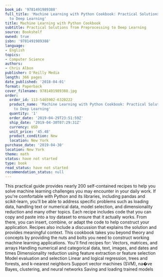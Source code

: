 ```yaml
---
book_id: '9781491989388'
full_title: 'Machine Learning with Python Cookbook: Practical Solutions from Preprocessing
  to Deep Learning'
title: Machine Learning with Python Cookbook
subtitle: Practical Solutions from Preprocessing to Deep Learning
source: Bookshelf
owned: true
isbn: '9781491989388'
language:
- English
topics:
- Computer Science
authors:
- Chris Albon
publisher: O'Reilly Media
length: 366 pages
date_published: '2018-04-01'
format: Paperback
cover_filename: 9781491989388.jpg
order:
  order_id: 113-5465902-6320222
  product_name: 'Machine Learning with Python Cookbook: Practical Solutions from Preprocessing
    to Deep Learning'
  quantity: '1'
  order_date: '2019-04-29T23:51:59Z'
  ship_date: '2019-04-30T07:29:31Z'
  currency: USD
  unit_price: '45.48'
  product_condition: New
  location: New York
purchase_date: '2019-04-30'
location: New York
theme: math
status: have not started
type: book
read_status: have not started
recommendation_status: null
---
```

This practical guide provides nearly 200 self-contained recipes to help you solve machine learning challenges you may encounter in your daily work. If you're comfortable with Python and its libraries, including pandas and scikit-learn, you'll be able to address specific problems such as loading data, handling text or numerical data, model selection, and dimensionality reduction and many other topics.
Each recipe includes code that you can copy and paste into a toy dataset to ensure that it actually works. From there, you can insert, combine, or adapt the code to help construct your application. Recipes also include a discussion that explains the solution and provides meaningful context. This cookbook takes you beyond theory and concepts by providing the nuts and bolts you need to construct working machine learning applications.
You'll find recipes for:
Vectors, matrices, and arrays
Handling numerical and categorical data, text, images, and dates and times
Dimensionality reduction using feature extraction or feature selection
Model evaluation and selection
Linear and logical regression, trees and forests, and k-nearest neighbors
Support vector machines (SVM), na�ve Bayes, clustering, and neural networks
Saving and loading trained models
